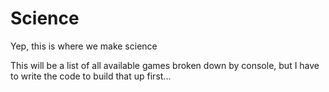 # Science

Yep, this is where we make science

This will be a list of all available games broken down by console, but I have to write the code to build that up first...
